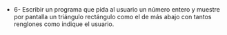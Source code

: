 ##
* 6- Escribir un programa que pida al usuario un número entero y muestre por pantalla un
  triángulo rectángulo como el de más abajo con tantos renglones como indique el
  usuario.
##